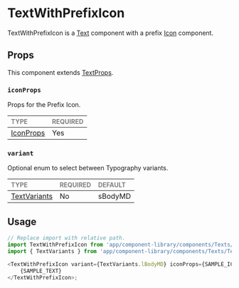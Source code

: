 # TextWithPrefixIcon

TextWithPrefixIcon is a [Text](../Text/Text.tsx) component with a prefix [Icon](../../Icon/Icon.tsx) component.

## Props

This component extends [TextProps](../Text/Text.types.ts#L33).

### `iconProps`

Props for the Prefix Icon.

| <span style="color:gray;font-size:14px">TYPE</span> | <span style="color:gray;font-size:14px">REQUIRED</span> |
| :-------------------------------------------------- | :------------------------------------------------------ |
| [IconProps](../../Icon/Icon.types.ts#L21)                                              | Yes                                                     |

### `variant`

Optional enum to select between Typography variants.

| <span style="color:gray;font-size:14px">TYPE</span> | <span style="color:gray;font-size:14px">REQUIRED</span> | <span style="color:gray;font-size:14px">DEFAULT</span> |
| :-------------------------------------------------- | :------------------------------------------------------ | :----------------------------------------------------- |
| [TextVariants](../Text/Text.types.ts#L6)                   | No                                                      | sBodyMD                                                |

## Usage

```javascript
// Replace import with relative path.
import TextWithPrefixIcon from 'app/component-library/components/Texts/TextWithPrefixIcon';
import { TextVariants } from 'app/component-library/components/Texts/Text';

<TextWithPrefixIcon variant={TextVariants.lBodyMD} iconProps={SAMPLE_ICON_PROPS}>
    {SAMPLE_TEXT}
</TextWithPrefixIcon>;
```
